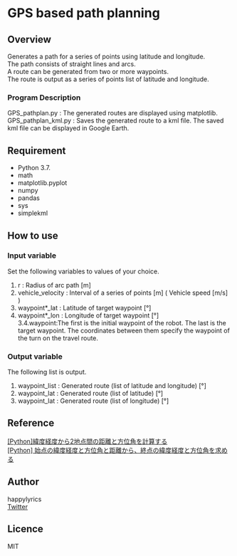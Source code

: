 # GPS based path planning

## Overview
Generates a path for a series of points using latitude and longitude.  
The path consists of straight lines and arcs.  
A route can be generated from two or more waypoints.  
The route is output as a series of points list of latitude and longitude.
### Program Description
GPS_pathplan.py : The generated routes are displayed using matplotlib.  
GPS_pathplan_kml.py : Saves the generated route to a kml file. The saved kml file can be displayed in Google Earth.  

## Requirement
* Python 3.7.
* math
* matplotlib.pyplot
* numpy
* pandas
* sys
* simplekml

## How to use
### Input variable
Set the following variables to values of your choice.  

1. r : Radius of arc path [m]  
2. vehicle_velocity : Interval of a series of points [m] ( Vehicle speed [m/s] )  
3. waypoint*_lat : Latitude of target waypoint [°]   
4. waypoint*_lon : Longitude of target waypoint [°]  
    3.4.waypoint:The first is the initial waypoint of the robot. The last is the target waypoint.
        The coordinates between them specify the waypoint of the turn on the travel route.  

### Output variable
The following list is output.  

1. waypoint_list : Generated route (list of latitude and longitude) [°]  
2. waypoint_lat : Generated route (list of latitude) [°]  
3. waypoint_lat : Generated route (list of longitude) [°]  

## Reference
[[Python]緯度経度から2地点間の距離と方位角を計算する](https://qiita.com/r-fuji/items/99ca549b963cedc106ab)  
[[Python] 始点の緯度経度と方位角と距離から、終点の緯度経度と方位角を求める](https://qiita.com/r-fuji/items/5eefb451cf7113f1e51b)

## Author
happylyrics  
[Twitter](https://twitter.com/happylyr1cs)  
## Licence
MIT

